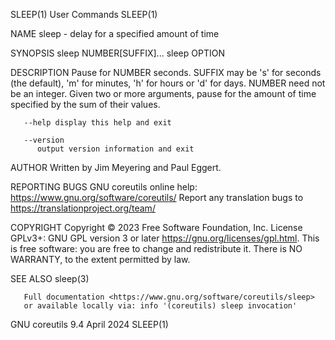 SLEEP(1)								 User Commands								      SLEEP(1)

NAME
       sleep - delay for a specified amount of time

SYNOPSIS
       sleep NUMBER[SUFFIX]...
       sleep OPTION

DESCRIPTION
       Pause for NUMBER seconds.  SUFFIX may be 's' for seconds (the default), 'm' for minutes, 'h' for hours or 'd' for days.	NUMBER need not be an integer.
       Given two or more arguments, pause for the amount of time specified by the sum of their values.

       --help display this help and exit

       --version
	      output version information and exit

AUTHOR
       Written by Jim Meyering and Paul Eggert.

REPORTING BUGS
       GNU coreutils online help: <https://www.gnu.org/software/coreutils/>
       Report any translation bugs to <https://translationproject.org/team/>

COPYRIGHT
       Copyright © 2023 Free Software Foundation, Inc.	License GPLv3+: GNU GPL version 3 or later <https://gnu.org/licenses/gpl.html>.
       This is free software: you are free to change and redistribute it.  There is NO WARRANTY, to the extent permitted by law.

SEE ALSO
       sleep(3)

       Full documentation <https://www.gnu.org/software/coreutils/sleep>
       or available locally via: info '(coreutils) sleep invocation'

GNU coreutils 9.4							  April 2024								      SLEEP(1)
